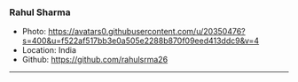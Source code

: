 ### Rahul Sharma

- Photo: https://avatars0.githubusercontent.com/u/20350476?s=400&u=f522af517bb3e0a505e2288b870f09eed413ddc9&v=4
- Location: India
- Github: https://github.com/rahulsrma26

***
